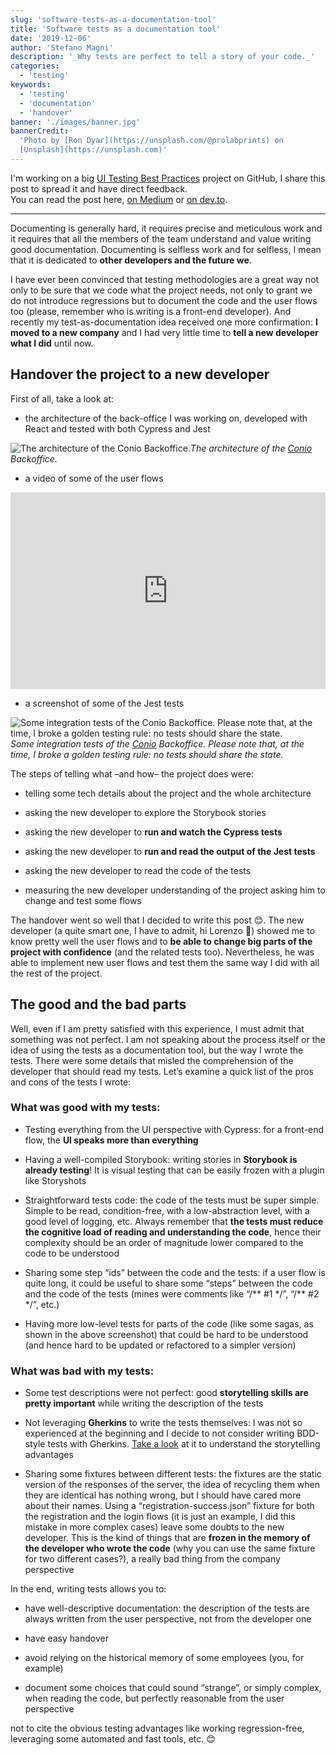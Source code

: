 ```yaml
---
slug: 'software-tests-as-a-documentation-tool'
title: 'Software tests as a documentation tool'
date: '2019-12-06'
author: 'Stefano Magni'
description: '_Why tests are perfect to tell a story of your code._'
categories:
  - 'testing'
keywords:
  - 'testing'
  - 'documentation'
  - 'handover'
banner: './images/banner.jpg'
bannerCredit:
  'Photo by [Ron Dyar](https://unsplash.com/@prolabprints) on
  [Unsplash](https://unsplash.com)'
---
```


<!--
TODO: link this post from Medium
TODO: set the canonical link on Medium, dev.to etc to point here
https://medium.com/@NoriSte/software-tests-as-a-documentation-tool-e1c463bad1be
https://dev.to/noriste/software-tests-as-a-documentation-tool-36pl
https://www.linkedin.com/pulse/software-tests-documentation-tool-stefano-magni
-->

I'm working on a big
[UI Testing Best Practices](https://github.com/NoriSte/ui-testing-best-practices)
project on GitHub, I share this post to spread it and have direct
feedback.<br /> You can read the post here, [on Medium](TODO:) or
[on dev.to](TODO:).

---

Documenting is generally hard, it requires precise and meticulous work and it
requires that all the members of the team understand and value writing good
documentation. Documenting is selfless work and for selfless, I mean that it is
dedicated to **other developers and the future we**.

I have ever been convinced that testing methodologies are a great way not only
to be sure that we code what the project needs, not only to grant we do not
introduce regressions but to document the code and the user flows too (please,
remember who is writing is a front-end developer). And recently my
test-as-documentation idea received one more confirmation: **I moved to a new
company** and I had very little time to **tell a new developer what I did**
until now.

## Handover the project to a new developer

First of all, take a look at:

- the architecture of the back-office I was working on, developed with React and
  tested with both Cypress and Jest

![The architecture of the [Conio](https://business.conio.com/) Backoffice.](https://cdn-images-1.medium.com/max/2000/1*kDwTeJkTGVELHvmeDlPnvw.jpeg)_The
architecture of the [Conio](https://business.conio.com/) Backoffice._

- a video of some of the user flows

<center><iframe width="100%" height="315" src="https://www.youtube.com/embed/lNEMKeTYEPI?rel=0" frameborder="0" allowfullscreen></iframe></center>

- a screenshot of some of the Jest tests

![Some integration tests of the [Conio](https://business.conio.com/) Backoffice. Please note that, at the time, I broke a golden testing rule: no tests should share the state.](https://cdn-images-1.medium.com/max/3180/1*xS5TOsDU_Q9RGNn4L-zdWQ.png)_Some
integration tests of the [Conio](https://business.conio.com/) Backoffice. Please
note that, at the time, I broke a golden testing rule: no tests should share the
state._

The steps of telling what –and how– the project does were:

- telling some tech details about the project and the whole architecture

- asking the new developer to explore the Storybook stories

- asking the new developer to **run and watch the Cypress tests**

- asking the new developer to **run and read the output of the Jest tests**

- asking the new developer to read the code of the tests

- measuring the new developer understanding of the project asking him to change
  and test some flows

The handover went so well that I decided to write this post 😊. The new
developer (a quite smart one, I have to admit, hi Lorenzo 👋) showed me to know
pretty well the user flows and to **be able to change big parts of the project
with confidence** (and the related tests too). Nevertheless, he was able to
implement new user flows and test them the same way I did with all the rest of
the project.

## The good and the bad parts

Well, even if I am pretty satisfied with this experience, I must admit that
something was not perfect. I am not speaking about the process itself or the
idea of using the tests as a documentation tool, but the way I wrote the tests.
There were some details that misled the comprehension of the developer that
should read my tests. Let’s examine a quick list of the pros and cons of the
tests I wrote:

### What was good with my tests:

- Testing everything from the UI perspective with Cypress: for a front-end flow,
  the **UI speaks more than everything**

- Having a well-compiled Storybook: writing stories in **Storybook is already
  testing**! It is visual testing that can be easily frozen with a plugin like
  Storyshots

- Straightforward tests code: the code of the tests must be super simple. Simple
  to be read, condition-free, with a low-abstraction level, with a good level of
  logging, etc. Always remember that **the tests must reduce the cognitive load
  of reading and understanding the code**, hence their complexity should be an
  order of magnitude lower compared to the code to be understood

- Sharing some step “ids” between the code and the tests: if a user flow is
  quite long, it could be useful to share some “steps” between the code and the
  code of the tests (mines were comments like “/** #1 \*/”, “/** #2 \*/”, etc.)

- Having more low-level tests for parts of the code (like some sagas, as shown
  in the above screenshot) that could be hard to be understood (and hence hard
  to be updated or refactored to a simpler version)

### What was bad with my tests:

- Some test descriptions were not perfect: good **storytelling skills are pretty
  important** while writing the description of the tests

- Not leveraging **Gherkins** to write the tests themselves: I was not so
  experienced at the beginning and I decide to not consider writing BDD-style
  tests with Gherkins.
  [Take a look](https://cucumber.io/docs/gherkin/reference/) at it to understand
  the storytelling advantages

- Sharing some fixtures between different tests: the fixtures are the static
  version of the responses of the server, the idea of recycling them when they
  are identical has nothing wrong, but I should have cared more about their
  names. Using a “registration-success.json” fixture for both the registration
  and the login flows (it is just an example, I did this mistake in more complex
  cases) leave some doubts to the new developer. This is the kind of things that
  are **frozen in the memory of the developer who wrote the code** (why you can
  use the same fixture for two different cases?), a really bad thing from the
  company perspective

In the end, writing tests allows you to:

- have well-descriptive documentation: the description of the tests are always
  written from the user perspective, not from the developer one

- have easy handover

- avoid relying on the historical memory of some employees (you, for example)

- document some choices that could sound “strange”, or simply complex, when
  reading the code, but perfectly reasonable from the user perspective

not to cite the obvious testing advantages like working regression-free,
leveraging some automated and fast tools, etc. 😊
